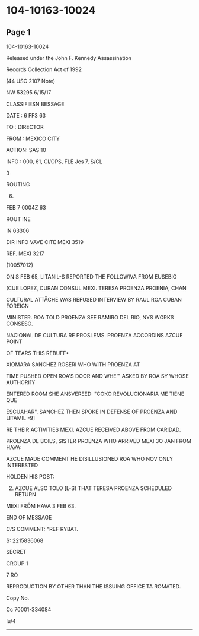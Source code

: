 # 104-10163-10024

## Page 1

104-10163-10024

Released under the John F. Kennedy Assassination

Records Collection Act of 1992

(44 USC 2107 Note)

NW 53295 6/15/17

CLASSIFIESN BESSAGE

DATE : 6 FF3 63

TO : DIRECTOR

FROM : MEXICO CITY

ACTION: SAS 10

INFO : 000, 61, CI/OPS, FLE Jes 7, S/CL

3

ROUTING

6.

FEB 7 0004Z 63

ROUT INE

IN 63306

DIR INFO VAVE CITE MEXI 3519

REF. MEXI 3217

(10057012)

ON S FEB 65, LITANIL-S REPORTED THE FOLLOWIVA FROM EUSEBIO

(CUE LOPEZ, CURAN CONSUL MEXI. TERESA PROENZA PROENIA, CHAN

CULTURAL ATTÄCHE WAS REFUSED INTERVIEW BY RAUL ROA CUBAN FOREIGN

MINISTER. ROA TOLD PROENZA SEE RAMIRO DEL RIO, NYS WORKS CONSESO.

NACIONAL DE CULTURA RE PROSLEMS. PROENZA ACCORDINS AZCUE POINT

OF TEARS THIS REBUFF•

XIOMARA SANCHEZ ROSERI WHO WITH PROENZA AT

TIME PUSHED OPEN ROA'S DOOR AND WHE'" ASKED BY ROA SY WHOSE AUTHORI1Y

ENTERED ROOM SHE ANSVEREED: "COKO REVOLUCIONARIA ME TIENE QUE

ESCUAHAR". SANCHEZ THEN SPOKE IN DEFENSE OF PROENZA AND LITAMIL -9]

RE THEIR ACTIVITIES MEXI. AZCUE RECEIVED ABOVE FROM CARIDAD.

PROENZA DE BOILS, SISTER PROENZA WHO ARRIVED MEXI 3O JAN FROM HAVA:

AZCUE MADE COMMENT HE DISILLUSIONED ROA WHO NOV ONLY INTERESTED

HOLDEN HIS POST:

2. AZCUE ALSO TOLO [L-S) THAT TERESA PROENZA SCHEDULED RETURN

MEXI FRÓM HAVA 3 FEB 63.

END OF MESSAGE

C/S COMMENT: "REF RYBAT.

$: 2215836068

SECRET

CROUP 1

7 RO

REPRODUCTION BY OTHER THAN THE ISSUING OFFICE TA ROMATED.

Copy No.

Cc 70001-334084

Iu/4

---

